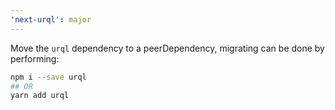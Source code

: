 ```yaml
---
'next-urql': major
---
```


Move the `urql` dependency to a peerDependency, migrating can be done by performing:

```sh
npm i --save urql
## OR
yarn add urql
```

